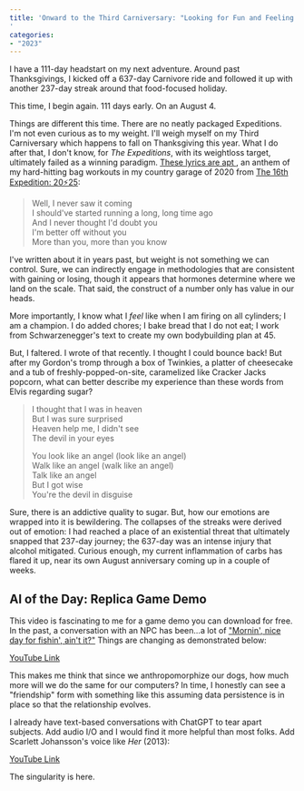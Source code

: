 ```yaml
---
title: 'Onward to the Third Carniversary: "Looking for Fun and Feeling Groovy"
'
categories:
- "2023"
---
```


I have a 111-day headstart on my next adventure.  Around past Thanksgivings, I kicked off a 637-day Carnivore ride and followed it up with another 237-day  streak around that food-focused holiday.

This time, I begin again.  111 days early.  On an August 4. 

Things are different this time.  There are no neatly packaged Expeditions.  I'm not even curious as to my weight.  I'll weigh myself on my Third Carniversary which happens to fall on Thanksgiving this year.  What I do after that, I don't know, for *The Expeditions*, with its weightloss target, ultimately failed as a winning paradigm.  [These lyrics are apt  ](https://music.youtube.com/watch?v=dM31IMh4Msk&feature=share), an anthem of my hard-hitting bag workouts in my country garage of 2020 from [The 16th Expedition: 20⚡25](https://music.youtube.com/playlist?list=PL5J6jDzx3kTcVmlmMzGRzkZjGXjVqVtDF&feature=share):

> Well, I never saw it coming  
I should've started running a long, long time ago  
And I never thought I'd doubt you  
I'm better off without you  
More than you, more than you know  

I've written about it in years past, but weight is not something we can control.  Sure, we can indirectly engage in methodologies that are consistent with gaining or losing, though it appears that hormones determine where we land on the scale.  That said, the construct of a number only has value in our heads.  

More importantly, I know what I *feel* like when I am firing on all cylinders; I am a champion.  I do added chores;  I bake bread that I do not eat; I work from Schwarzenegger's text to create my own bodybuilding plan at 45. 

But, I faltered.   I wrote of that recently.  I thought I could bounce back!  But after my Gordon's tromp through a box of Twinkies, a platter of cheesecake and a tub of freshly-popped-on-site, caramelized like Cracker Jacks popcorn,  what can better describe my experience than these words from Elvis regarding sugar?

> I thought that I was in heaven  
But I was sure surprised  
Heaven help me, I didn't see  
The devil in your eyes 
>  
> You look like an angel (look like an angel)  
Walk like an angel (walk like an angel)  
Talk like an angel  
But I got wise  
You're the devil in disguise  

Sure, there is an addictive quality to sugar.  But, how our emotions are wrapped into it is bewildering.  The collapses of the streaks were derived out of emotion: I had reached a place of an existential threat that ultimately snapped that 237-day journey;  the 637-day was an intense injury that alcohol mitigated.  Curious enough, my current inflammation of carbs has flared it up, near its own August anniversary coming up in a couple of weeks.

## AI of the Day:  Replica Game Demo

This video is fascinating to me for a game demo you can download for free.  In the past, a conversation with an NPC has been...a lot of ["Mornin', nice day for fishin', ain't it?"](https://www.youtube.com/watch?v=PEe-ZeVbTLo)  Things are changing as demonstrated below:  

[YouTube Link](https://www.youtube.com/watch?v=aihq6jhdW-Q?start=682)

This makes me think that since we anthropomorphize our dogs, how much more will we do the same for our computers?  In time, I honestly can see a "friendship" form with something like this assuming data persistence is in place so that the relationship evolves.

I already have text-based conversations with ChatGPT to tear apart subjects.  Add audio I/O and I would find it more helpful than most folks.  Add Scarlett Johansson's voice like *Her* (2013):

[YouTube Link](https://www.youtube.com/watch?v=ne6p6MfLBxc)

The singularity is here.